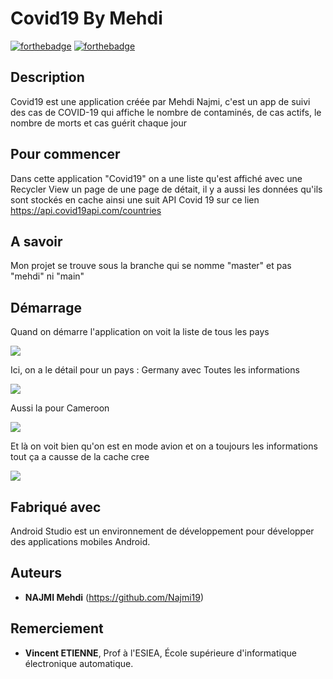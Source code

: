 # Covid19 By Mehdi
[![forthebadge](http://forthebadge.com/images/badges/built-with-love.svg)](http://forthebadge.com)  [![forthebadge](http://forthebadge.com/images/badges/powered-by-electricity.svg)](http://forthebadge.com)

## Description
Covid19 est une application créée par Mehdi Najmi, c'est un app de suivi des cas de COVID-19 qui affiche le nombre de contaminés, de cas actifs, le nombre de morts et cas guérit chaque jour


## Pour commencer
Dans cette application "Covid19" on a une liste qu'est affiché avec une Recycler View un page de une page de détait, il y a aussi les données qu'ils sont stockés en cache ainsi une suit API Covid 19 sur ce lien https://api.covid19api.com/countries

## A savoir

Mon projet se trouve sous la branche qui se nomme "master" et pas "mehdi" ni "main"


## Démarrage

Quand on démarre l'application on voit la liste de tous les pays

![](https://media.discordapp.net/attachments/707620096599654420/846060810710548511/Screenshot_20210523-182241_Covid19.jpg?width=261&height=586)

Ici, on a le détail pour un pays : Germany avec Toutes les informations

![](https://media.discordapp.net/attachments/707620096599654420/846060810919739482/Screenshot_20210523-181907_Covid19.jpg?width=261&height=586)

Aussi la pour Cameroon

![](https://media.discordapp.net/attachments/707620096599654420/846060523366776832/Screenshot_20210523-181855_Covid19.jpg?width=261&height=586)

Et là on voit bien qu'on est en mode avion et on a toujours les informations tout ça a causse de la cache cree

![](https://media.discordapp.net/attachments/707620096599654420/846060810484449280/Screenshot_20210523-182254_Covid19.jpg?width=261&height=586)

## Fabriqué avec

Android Studio est un environnement de développement pour développer des applications mobiles Android.


## Auteurs
* **NAJMI Mehdi** (https://github.com/Najmi19)

## Remerciement

* **Vincent ETIENNE**, Prof à l'ESIEA, École supérieure d'informatique électronique automatique.



